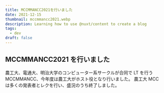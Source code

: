 ```yaml
---
title: MCCMMANCC2021を行いました
date: 2021-12-15
thumbnail: mccmmancc2021.webp
description: Learning how to use @nuxt/content to create a blog
tags:
  - dev
draft: false
---
```

## MCCMMANCC2021 を行いました

農工大、電通大、明治大学のコンピューター系サークルが合同で LT を行う MCCMMANCC、今年度は農工大がホスト役となり行いました。
農工大 MCC は多くの発表者とレクを行い、盛況のうち終了しました。
